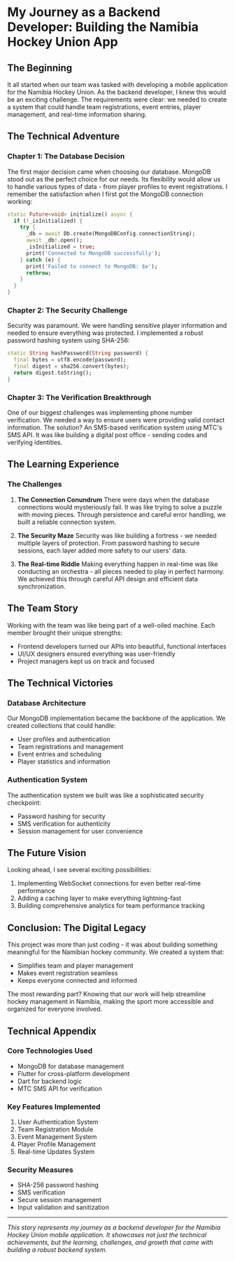 # My Journey as a Backend Developer: Building the Namibia Hockey Union App

## The Beginning

It all started when our team was tasked with developing a mobile application for the Namibia Hockey Union. As the backend developer, I knew this would be an exciting challenge. The requirements were clear: we needed to create a system that could handle team registrations, event entries, player management, and real-time information sharing.

## The Technical Adventure

### Chapter 1: The Database Decision

The first major decision came when choosing our database. MongoDB stood out as the perfect choice for our needs. Its flexibility would allow us to handle various types of data - from player profiles to event registrations. I remember the satisfaction when I first got the MongoDB connection working:

```dart
static Future<void> initialize() async {
  if (!_isInitialized) {
    try {
      _db = await Db.create(MongoDBConfig.connectionString);
      await _db!.open();
      _isInitialized = true;
      print('Connected to MongoDB successfully');
    } catch (e) {
      print('Failed to connect to MongoDB: $e');
      rethrow;
    }
  }
}
```

### Chapter 2: The Security Challenge

Security was paramount. We were handling sensitive player information and needed to ensure everything was protected. I implemented a robust password hashing system using SHA-256:

```dart
static String hashPassword(String password) {
  final bytes = utf8.encode(password);
  final digest = sha256.convert(bytes);
  return digest.toString();
}
```

### Chapter 3: The Verification Breakthrough

One of our biggest challenges was implementing phone number verification. We needed a way to ensure users were providing valid contact information. The solution? An SMS-based verification system using MTC's SMS API. It was like building a digital post office - sending codes and verifying identities.

## The Learning Experience

### The Challenges

1. **The Connection Conundrum**
   There were days when the database connections would mysteriously fail. It was like trying to solve a puzzle with moving pieces. Through persistence and careful error handling, we built a reliable connection system.

2. **The Security Maze**
   Security was like building a fortress - we needed multiple layers of protection. From password hashing to secure sessions, each layer added more safety to our users' data.

3. **The Real-time Riddle**
   Making everything happen in real-time was like conducting an orchestra - all pieces needed to play in perfect harmony. We achieved this through careful API design and efficient data synchronization.

## The Team Story

Working with the team was like being part of a well-oiled machine. Each member brought their unique strengths:
- Frontend developers turned our APIs into beautiful, functional interfaces
- UI/UX designers ensured everything was user-friendly
- Project managers kept us on track and focused

## The Technical Victories

### Database Architecture
Our MongoDB implementation became the backbone of the application. We created collections that could handle:
- User profiles and authentication
- Team registrations and management
- Event entries and scheduling
- Player statistics and information

### Authentication System
The authentication system we built was like a sophisticated security checkpoint:
- Password hashing for security
- SMS verification for authenticity
- Session management for user convenience

## The Future Vision

Looking ahead, I see several exciting possibilities:
1. Implementing WebSocket connections for even better real-time performance
2. Adding a caching layer to make everything lightning-fast
3. Building comprehensive analytics for team performance tracking

## Conclusion: The Digital Legacy

This project was more than just coding - it was about building something meaningful for the Namibian hockey community. We created a system that:
- Simplifies team and player management
- Makes event registration seamless
- Keeps everyone connected and informed

The most rewarding part? Knowing that our work will help streamline hockey management in Namibia, making the sport more accessible and organized for everyone involved.

## Technical Appendix

### Core Technologies Used
- MongoDB for database management
- Flutter for cross-platform development
- Dart for backend logic
- MTC SMS API for verification

### Key Features Implemented
1. User Authentication System
2. Team Registration Module
3. Event Management System
4. Player Profile Management
5. Real-time Updates System

### Security Measures
- SHA-256 password hashing
- SMS verification
- Secure session management
- Input validation and sanitization

---

*This story represents my journey as a backend developer for the Namibia Hockey Union mobile application. It showcases not just the technical achievements, but the learning, challenges, and growth that came with building a robust backend system.* 